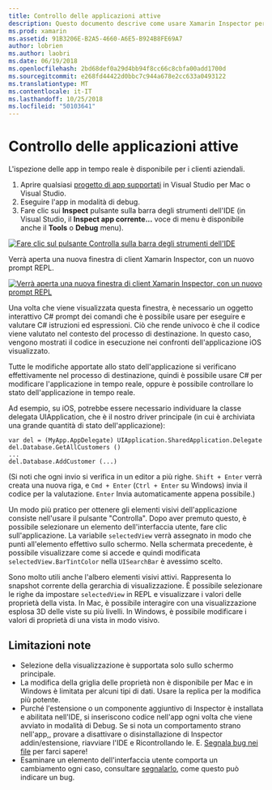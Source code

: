 ```yaml
---
title: Controllo delle applicazioni attive
description: Questo documento descrive come usare Xamarin Inspector per controllare le applicazioni. Illustra anche le limitazioni dello strumento Xamarin Inspector.
ms.prod: xamarin
ms.assetid: 91B3206E-B2A5-4660-A6E5-B924B8FE69A7
author: lobrien
ms.author: laobri
ms.date: 06/19/2018
ms.openlocfilehash: 2bd68def0a29d4bb94f8cc66c8cbfa00add1700d
ms.sourcegitcommit: e268fd44422d0bbc7c944a678e2cc633a0493122
ms.translationtype: MT
ms.contentlocale: it-IT
ms.lasthandoff: 10/25/2018
ms.locfileid: "50103641"
---
```

# <a name="inspecting-live-applications"></a>Controllo delle applicazioni attive

L'ispezione delle app in tempo reale è disponibile per i clienti aziendali.

1. Aprire qualsiasi [progetto di app supportati](~/tools/inspector/install.md#supported-platforms) in Visual Studio per Mac o Visual Studio.
1. Eseguire l'app in modalità di debug.
1. Fare clic sui **Inspect** pulsante sulla barra degli strumenti dell'IDE (in Visual Studio, il **Inspect app corrente...**  voce di menu è disponibile anche il **Tools** o **Debug** menu).

[![](inspect-images/mac-heres-the-button.png "Fare clic sul pulsante Controlla sulla barra degli strumenti dell'IDE")](inspect-images/mac-heres-the-button.png#lightbox)

Verrà aperta una nuova finestra di client Xamarin Inspector, con un nuovo prompt REPL.

[![](inspect-images/inspector-0.7.0-map-inspect-small.png "Verrà aperta una nuova finestra di client Xamarin Inspector, con un nuovo prompt REPL")](inspect-images/inspector-0.7.0-map-inspect.png#lightbox)

Una volta che viene visualizzata questa finestra, è necessario un oggetto interattivo C# prompt dei comandi che è possibile usare per eseguire e valutare C# istruzioni ed espressioni. Ciò che rende univoco è che il codice viene valutato nel contesto del processo di destinazione. In questo caso, vengono mostrati il codice in esecuzione nei confronti dell'applicazione iOS visualizzato.

Tutte le modifiche apportate allo stato dell'applicazione si verificano effettivamente nel processo di destinazione, quindi è possibile usare C# per modificare l'applicazione in tempo reale, oppure è possibile controllare lo stato dell'applicazione in tempo reale.

Ad esempio, su iOS, potrebbe essere necessario individuare la classe delegata UIApplication, che è il nostro driver principale (in cui è archiviata una grande quantità di stato dell'applicazione):

    var del = (MyApp.AppDelegate) UIApplication.SharedApplication.Delegate
    del.Database.GetAllCustomers ()
    ...
    del.Database.AddCustomer (...)

(Si noti che ogni invio si verifica in un editor a più righe. `Shift + Enter` verrà creata una nuova riga, e `Cmd + Enter` (`Ctrl + Enter` su Windows) invia il codice per la valutazione. `Enter` Invia automaticamente appena possibile.)

Un modo più pratico per ottenere gli elementi visivi dell'applicazione consiste nell'usare il pulsante "Controlla". Dopo aver premuto questo, è possibile selezionare un elemento dell'interfaccia utente, fare clic sull'applicazione. La variabile `selectedView` verrà assegnato in modo che punti all'elemento effettivo sullo schermo. Nella schermata precedente, è possibile visualizzare come si accede e quindi modificata `selectedView.BarTintColor` nella `UISearchBar` è avessimo scelto.

Sono molto utili anche l'albero elementi visivi attivi. Rappresenta lo snapshot corrente della gerarchia di visualizzazione. È possibile selezionare le righe da impostare `selectedView` in REPL e visualizzare i valori delle proprietà della vista. In Mac, è possibile interagire con una visualizzazione esplosa 3D delle viste su più livelli. In Windows, è possibile modificare i valori di proprietà di una vista in modo visivo.

## <a name="known-limitations"></a>Limitazioni note

 - Selezione della visualizzazione è supportata solo sullo schermo principale.
 - La modifica della griglia delle proprietà non è disponibile per Mac e in Windows è limitata per alcuni tipi di dati. Usare la replica per la modifica più potente.
 - Purché l'estensione o un componente aggiuntivo di Inspector è installata e abilitata nell'IDE, si inseriscono codice nell'app ogni volta che viene avviato in modalità di Debug. Se si nota un comportamento strano nell'app,, provare a disattivare o disinstallazione di Inspector addin/estensione, riavviare l'IDE e Ricontrollando le. E. [Segnala bug nei file](~/tools/inspector/install.md#reporting-bugs) per farci sapere!
 - Esaminare un elemento dell'interfaccia utente comporta un cambiamento ogni caso, consultare [segnalarlo](~/tools/inspector/install.md#reporting-bugs), come questo può indicare un bug.


